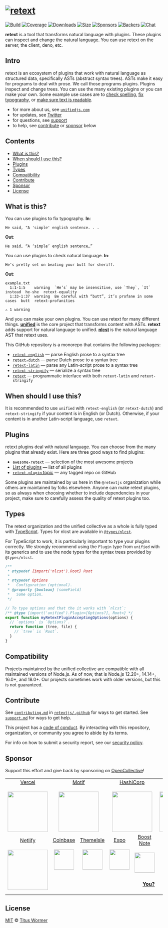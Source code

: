 # [![retext][logo]][unified]

[![Build][build-badge]][build]
[![Coverage][coverage-badge]][coverage]
[![Downloads][downloads-badge]][downloads]
[![Size][size-badge]][size]
[![Sponsors][sponsors-badge]][collective]
[![Backers][backers-badge]][collective]
[![Chat][chat-badge]][chat]

**retext** is a tool that transforms natural language with plugins.
These plugins can inspect and change the natural language.
You can use retext on the server, the client, deno, etc.

## Intro

retext is an ecosystem of plugins that work with natural language as structured
data, specifically ASTs (abstract syntax trees).
ASTs make it easy for programs to deal with prose.
We call those programs plugins.
Plugins inspect and change trees.
You can use the many existing plugins or you can make your own.
Some example use cases are to [check spelling][retext-spell],
[fix typography][retext-smartypants], or
[make sure text is readable][retext-readability].

*   for more about us, see [`unifiedjs.com`][site]
*   for updates, see [Twitter][]
*   for questions, see [support][]
*   to help, see [contribute][] or [sponsor][] below

## Contents

*   [What is this?](#what-is-this)
*   [When should I use this?](#when-should-i-use-this)
*   [Plugins](#plugins)
*   [Types](#types)
*   [Compatibility](#compatibility)
*   [Contribute](#contribute)
*   [Sponsor](#sponsor)
*   [License](#license)

## What is this?

You can use plugins to fix typography.
**In**:

```text
He said, "A 'simple' english sentence. . .
```

**Out**:

```text
He said, “A ‘simple’ english sentence…”
```

You can use plugins to check natural language.
**In**:

```text
He’s pretty set on beating your butt for sheriff.
```

**Out**:

```text
example.txt
  1:1-1:5    warning  `He’s` may be insensitive, use `They`, `It` instead  he-she  retext-equality
  1:33-1:37  warning  Be careful with “butt”, it’s profane in some cases  butt  retext-profanities

⚠ 1 warning
```

And you can make your own plugins.
You can use retext for many different things.
**[unified][]** is the core project that transforms content with ASTs.
**retext** adds support for natural language to unified.
**[nlcst][]** is the natural language AST that retext uses.

This GitHub repository is a monorepo that contains the following packages:

*   [`retext-english`][retext-english]
    — parse English prose to a syntax tree
*   [`retext-dutch`][retext-dutch]
    — parse Dutch prose to a syntax tree
*   [`retext-latin`][retext-latin]
    — parse any Latin-script prose to a syntax tree
*   [`retext-stringify`][retext-stringify]
    — serialize a syntax tree
*   [`retext`][api]
    — programmatic interface with both `retext-latin` and `retext-stringify`

## When should I use this?

It is recommended to use `unified` with `retext-english` (or `retext-dutch`)
and `retext-stringify` if your content is in English (or Dutch).
Otherwise, if your content is in another Latin-script language, use `retext`.

## Plugins

retext plugins deal with natural language.
You can choose from the many plugins that already exist.
Here are three good ways to find plugins:

*   [`awesome-retext`][awesome-retext]
    — selection of the most awesome projects
*   [List of plugins][list-of-plugins]
    — list of all plugins
*   [`retext-plugin` topic][topic]
    — any tagged repo on GitHub

Some plugins are maintained by us here in the `@retextjs` organization while
others are maintained by folks elsewhere.
Anyone can make retext plugins, so as always when choosing whether to include
dependencies in your project, make sure to carefully assess the quality of
retext plugins too.

## Types

The retext organization and the unified collective as a whole is fully typed
with [TypeScript][].
Types for nlcst are available in [`@types/nlcst`][types-nlcst].

For TypeScript to work, it is particularly important to type your plugins
correctly.
We strongly recommend using the `Plugin` type from `unified` with its generics
and to use the node types for the syntax trees provided by `@types/nlcst`.

```js
/**
 * @typedef {import('nlcst').Root} Root
 *
 * @typedef Options
 *   Configuration (optional).
 * @property {boolean} [someField]
 *   Some option.
 */

// To type options and that the it works with `nlcst`:
/** @type {import('unified').Plugin<[Options?], Root>} */
export function myRetextPluginAcceptingOptions(options) {
  // `options` is `Options?`.
  return function (tree, file) {
    // `tree` is `Root`.
  }
}
```

## Compatibility

Projects maintained by the unified collective are compatible with all maintained
versions of Node.js.
As of now, that is Node.js 12.20+, 14.14+, 16.0+, and 18.0+.
Our projects sometimes work with older versions, but this is not guaranteed.

## Contribute

See [`contributing.md`][contributing] in [`retextjs/.github`][health] for ways
to get started.
See [`support.md`][support] for ways to get help.

This project has a [code of conduct][coc].
By interacting with this repository, organization, or community you agree to
abide by its terms.

For info on how to submit a security report, see our
[security policy][security].

## Sponsor

Support this effort and give back by sponsoring on [OpenCollective][collective]!

<!--lint ignore no-html-->

<table>
<tr valign="middle">
<td width="20%" align="center" rowspan="2" colspan="2">
  <a href="https://vercel.com">Vercel</a><br><br>
  <a href="https://vercel.com"><img src="https://avatars1.githubusercontent.com/u/14985020?s=256&v=4" width="128"></a>
</td>
<td width="20%" align="center" rowspan="2" colspan="2">
  <a href="https://motif.land">Motif</a><br><br>
  <a href="https://motif.land"><img src="https://avatars1.githubusercontent.com/u/74457950?s=256&v=4" width="128"></a>
</td>
<td width="20%" align="center" rowspan="2" colspan="2">
  <a href="https://www.hashicorp.com">HashiCorp</a><br><br>
  <a href="https://www.hashicorp.com"><img src="https://avatars1.githubusercontent.com/u/761456?s=256&v=4" width="128"></a>
</td>
<td width="20%" align="center" rowspan="2" colspan="2">
  <a href="https://www.gitbook.com">GitBook</a><br><br>
  <a href="https://www.gitbook.com"><img src="https://avatars1.githubusercontent.com/u/7111340?s=256&v=4" width="128"></a>
</td>
<td width="20%" align="center" rowspan="2" colspan="2">
  <a href="https://www.gatsbyjs.org">Gatsby</a><br><br>
  <a href="https://www.gatsbyjs.org"><img src="https://avatars1.githubusercontent.com/u/12551863?s=256&v=4" width="128"></a>
</td>
</tr>
<tr valign="middle">
</tr>
<tr valign="middle">
<td width="20%" align="center" rowspan="2" colspan="2">
  <a href="https://www.netlify.com">Netlify</a><br><br>
  <!--OC has a sharper image-->
  <a href="https://www.netlify.com"><img src="https://images.opencollective.com/netlify/4087de2/logo/256.png" width="128"></a>
</td>
<td width="10%" align="center">
  <a href="https://www.coinbase.com">Coinbase</a><br><br>
  <a href="https://www.coinbase.com"><img src="https://avatars1.githubusercontent.com/u/1885080?s=256&v=4" width="64"></a>
</td>
<td width="10%" align="center">
  <a href="https://themeisle.com">ThemeIsle</a><br><br>
  <a href="https://themeisle.com"><img src="https://avatars1.githubusercontent.com/u/58979018?s=128&v=4" width="64"></a>
</td>
<td width="10%" align="center">
  <a href="https://expo.io">Expo</a><br><br>
  <a href="https://expo.io"><img src="https://avatars1.githubusercontent.com/u/12504344?s=128&v=4" width="64"></a>
</td>
<td width="10%" align="center">
  <a href="https://boostnote.io">Boost Note</a><br><br>
  <a href="https://boostnote.io"><img src="https://images.opencollective.com/boosthub/6318083/logo/128.png" width="64"></a>
</td>
<td width="10%" align="center">
  <a href="https://www.holloway.com">Holloway</a><br><br>
  <a href="https://www.holloway.com"><img src="https://avatars1.githubusercontent.com/u/35904294?s=128&v=4" width="64"></a>
</td>
<td width="10%"></td>
<td width="10%"></td>
<td width="10%"></td>
</tr>
<tr valign="middle">
<td width="100%" align="center" colspan="8">
  <br>
  <a href="https://opencollective.com/unified"><strong>You?</strong></a>
  <br><br>
</td>
</tr>
</table>

## License

[MIT][license] © [Titus Wormer][author]

<!-- Definitions -->

[logo]: https://raw.githubusercontent.com/retextjs/retext/3420f05/logo.svg?sanitize=true

[build-badge]: https://github.com/retextjs/retext/workflows/main/badge.svg

[build]: https://github.com/retextjs/retext/actions

[coverage-badge]: https://img.shields.io/codecov/c/github/retextjs/retext.svg

[coverage]: https://codecov.io/github/retextjs/retext

[downloads-badge]: https://img.shields.io/npm/dm/retext.svg

[downloads]: https://www.npmjs.com/package/retext

[size-badge]: https://img.shields.io/bundlephobia/minzip/retext.svg

[size]: https://bundlephobia.com/result?p=retext

[sponsors-badge]: https://opencollective.com/unified/sponsors/badge.svg

[backers-badge]: https://opencollective.com/unified/backers/badge.svg

[collective]: https://opencollective.com/unified

[chat]: https://github.com/retextjs/retext/discussions

[chat-badge]: https://img.shields.io/badge/chat-discussions-success.svg

[health]: https://github.com/retextjs/.github

[security]: https://github.com/retextjs/.github/blob/main/security.md

[contributing]: https://github.com/retextjs/.github/blob/main/contributing.md

[support]: https://github.com/retextjs/.github/blob/main/support.md

[coc]: https://github.com/retextjs/.github/blob/main/code-of-conduct.md

[license]: license

[author]: https://wooorm.com

[unified]: https://github.com/unifiedjs/unified

[types-nlcst]: https://github.com/DefinitelyTyped/DefinitelyTyped/tree/HEAD/types/nlcst

[typescript]: https://www.typescriptlang.org

[twitter]: https://twitter.com/unifiedjs

[site]: https://unifiedjs.com

[topic]: https://github.com/topics/retext-plugin

[nlcst]: https://github.com/syntax-tree/nlcst

[awesome-retext]: https://github.com/retextjs/awesome-retext

[retext-english]: https://github.com/retextjs/retext/tree/main/packages/retext-english

[retext-dutch]: https://github.com/retextjs/retext/tree/main/packages/retext-dutch

[retext-latin]: https://github.com/retextjs/retext/tree/main/packages/retext-latin

[retext-stringify]: https://github.com/retextjs/retext/tree/main/packages/retext-stringify

[api]: https://github.com/retextjs/retext/tree/main/packages/retext

[list-of-plugins]: https://github.com/retextjs/retext/tree/main/doc/plugins.md

[retext-spell]: https://github.com/retextjs/retext-spell

[retext-smartypants]: https://github.com/retextjs/retext-smartypants

[retext-readability]: https://github.com/retextjs/retext-readability

[contribute]: #contribute

[sponsor]: #sponsor
